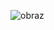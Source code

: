 
![obraz](https://user-images.githubusercontent.com/97364999/206758013-71e48389-9739-4812-a17a-a85fc263ef69.png)
